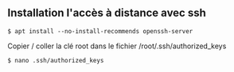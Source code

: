 ## Installation l'accès à distance avec ssh

```shell-session
$ apt install --no-install-recommends openssh-server
```

Copier / coller la clé root dans le fichier /root/.ssh/authorized_keys

```
$ nano .ssh/authorized_keys
```
